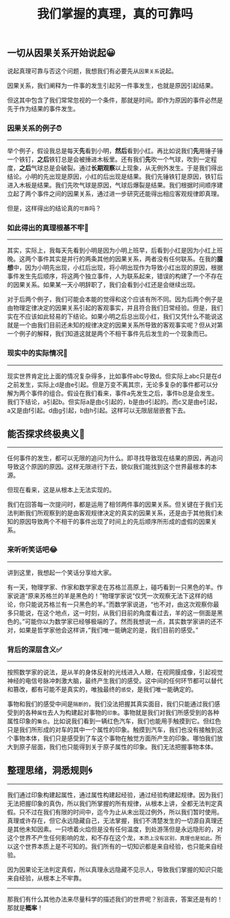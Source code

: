 ﻿---
title: "我们掌握的真理，真的可靠吗"
categories:
  - 哲学
tags:
  - 因果
  - 主观
  - 真理
  - 规则
  - 本质
toc: true  
---

## 一切从因果关系开始说起😀

说起真理可靠与否这个问题，我想我们有必要先从`因果关系`说起。

因果关系，我们阐释为一件事的发生引起另一件事发生，也就是原因引起结果。

但这其中包含了我们常常忽视的一个条件，那就是时间。即作为原因的事件必然是先于作为结果的事件发生。

### 因果关系的例子⏰

---

举个例子，假设我总是每天**先**看到小明，**然后**看到小红。再比如说我们**先**用锤子锤一个铁钉，**之后**铁钉总是会被捶进木板里。还有我们**先**吹一个气球，吹到一定程度，**之后**气球总是会破裂。通过**长期观察**以上现象，从无例外发生。于是我们得出结论。小明的先出现是原因，小红的后出现是结果。我们先锤铁钉是原因，铁钉后进入木板是结果。我们先吹气球是原因，气球后爆裂是结果。我们根据时间顺序建立起了两个事件之间的因果关系，通过进一步研究还能得出相应客观规律即真理。

但是，这样得出的结论真的`可靠`吗？

### 如此得出的真理根基不牢🤭

---

其实，实际上，我每天先看到小明是因为小明上班早，后看到小红是因为小红上班晚。这两个事件其实是并行的两条其他的因果关系，两者没有任何联系。在我的**臆想**中，因为小明先出现，小红后出现，将小明出现作为导致小红出现的原因，根据事件发生先后顺序，将这两个独立事件，人为联系起来，错误的构建了一个不存在的因果关系。如果某一天小明辞职了，我们会看到小红还是会继续出现。

对于后两个例子，我们可能会本能的觉得和这个应该有所不同。因为后两个例子是由物理定律决定的因果关系引起的客观事实，并且符合我们日常经验。但是，我们实在不应该如此轻易的下结论。如果小明之后总出现小红，我们又凭什么不能说这就是一个由我们目前还未知的规律决定的因果关系所导致的客观事实呢？但从对第一个例子的解释，我们知道这就是两个不相干事件先后发生的一个现象而已。

### 现实中的实际情况🎉

---

现实世界肯定比上面的情况复杂得多，比如事件abc导致d。但实际上abc只是在d之前发生，实际上d是由e引起。但是万变不离其宗，无论多复杂的事件都可以分解为两个事件的组合。假设在我们看来，事件a先发生之后，事件b总是会发生。我们下结论，a引起b。但实际a是由c引起的，b是由d引起的。而c又是由e引起，a又是由f引起。d由g引起，b由h引起。这样可以无限层层嵌套下去。

## 能否探求终极奥义🕎

---

任何事件的发生，都可以无限的追问为什么。即寻找导致现在结果的原因，再追问导致这个原因的原因。这样无限进行下去，貌似我们能找到这个世界最根本的本源。

但现在看来，这是从根本上无法实现的。

我们在回答每一次提问时，都是运用了相邻两件事的因果关系。但关键在于我们无法判断我们所观察到的是由客观规律决定的真实的因果关系，还是由于其他我们未知的原因导致两个不相干的事件出现了时间上的先后顺序所形成的虚假的因果关系。

### 来听听笑话吧😂

---

讲到这里，我想起一个笑话分享给大家。

有一天，物理学家、作家和数学家走在苏格兰高原上，碰巧看到一只黑色的羊。作家说道“原来苏格兰的羊是黑色的！”物理学家说“仅凭一次观察无法下这样的结论，你只能说苏格兰有一只黑色的羊。”而数学家说道，“也不对，由这次观察你最多只能说，在这个地点，这一时刻，从我们目前的角度看过去，羊的这一侧面是黑色的。”可能你以为数学家已经够极端的了。然而我想说一点，其实数学家讲的还不对，如果是哲学家他会这样讲，”我们唯一能确定的是，我们目前的感受。”

### 背后的深层含义✅

---

按照数学家的说法，是从羊的身体反射的光线进入人眼，在视网膜成像，引起视觉神经的电信号脉冲刺激大脑，最终产生我们的感受。这中间的任何环节都可以替代和篡改，都有可能不是真实的，唯独最终的`感受`，是我们唯一能确定的。

事物和我们的感受中间是`隔断的`，我们没法把握其真实面目，我们只能通过我们感受到的各种`属性`去人为构建起对事物的`印象`。事物就是我们对我们所感受到的各种属性印象的`集合`。比如说我们看到一辆红色汽车，我们也能用手触摸到它。但红色只是我们所形成的对车的其中一个属性的印象。触摸到汽车，我们也没有接触到这个事物本体，我们只是感受到了车这个事物在触觉方面所产生的印象。哪怕我们放大到原子层面，我们也只能得到关于原子属性的印象。我们无法把握事物本体。

## 整理思绪，洞悉规则🌀

---

我们通过印象构建起属性，通过属性构建起经验，通过经验构建起规律。因为我们无法把握印象的真伪，所以我们所掌握的所有规律，从根本上讲，全都无法判定真假。只不过在我们有限的时间中，迄今为止从未出现过例外，所以我们暂时使用。真理或许存在，但它永远隐藏自己，无法掌握，我们不清楚发生的一切源自真理还是其他未知因素。一只喷着火焰但是没有任何温度，到处游荡但是永远隐形的，对这个世界不产生任何影响的龙，和不存在这个龙，`本质上没有区别，真理也是如此。`所以这个世界本质上是不可知的。我们所有的一切知识都是来自经验，也只能来自经验。

因为因果论无法判定真假，所以真理永远隐藏不见示人，导致我们掌握的知识只能来自经验，从根本上不牢靠。

---

那我们有什么其他办法来尽量科学的描述我们的世界呢？别沮丧，答案还是有的！那就是**概率**！

